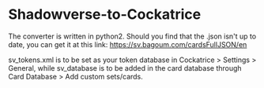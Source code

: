 # Shadowverse-to-Cockatrice
The converter is written in python2.
Should you find that the .json isn't up to date, you can get it at this link: https://sv.bagoum.com/cardsFullJSON/en

sv_tokens.xml is to be set as your token database in Cockatrice > Settings > General, while sv_database is to be added in the card database through Card Database > Add custom sets/cards.
